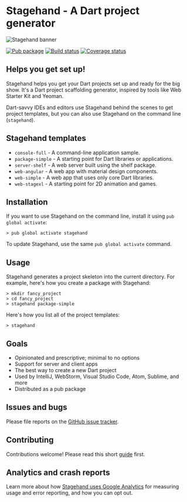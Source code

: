 # Stagehand - A Dart project generator

![Stagehand banner](https://raw.githubusercontent.com/dart-lang/stagehand/master/site/banner_stagehand.jpg)

[![Pub package](https://img.shields.io/pub/v/stagehand.svg)](https://pub.dartlang.org/packages/stagehand)
[![Build status](https://travis-ci.org/dart-lang/stagehand.svg?branch=master)](https://travis-ci.org/dart-lang/stagehand)
[![Coverage status](https://coveralls.io/repos/dart-lang/stagehand/badge.svg?branch=master)](https://coveralls.io/r/dart-lang/stagehand?branch=master)

## Helps you get set up!

Stagehand helps you get your Dart projects set up and ready for the big show.
It's a Dart project scaffolding generator, inspired by tools like Web Starter
Kit and Yeoman.

Dart-savvy IDEs and editors use Stagehand behind the scenes to get project templates,
but you can also use Stagehand on the command line (`stagehand`).

## Stagehand templates
* `console-full` - A command-line application sample.
* `package-simple` - A starting point for Dart libraries or applications.
* `server-shelf` - A web server built using the shelf package.
* `web-angular` - A web app with material design components.
* `web-simple` - A web app that uses only core Dart libraries.
* `web-stagexl` - A starting point for 2D animation and games.

## Installation

If you want to use Stagehand on the command line,
install it using `pub global activate`:

```console
> pub global activate stagehand
```

To update Stagehand, use the same `pub global activate` command.

## Usage

Stagehand generates a project skeleton into the current directory.
For example, here's how you create a package with Stagehand:

```console
> mkdir fancy_project
> cd fancy_project
> stagehand package-simple
```

Here's how you list all of the project templates:

```console
> stagehand
```

## Goals

* Opinionated and prescriptive; minimal to no options
* Support for server and client apps
* The best way to create a new Dart project
* Used by IntelliJ, WebStorm, Visual Studio Code, Atom, Sublime, and more
* Distributed as a pub package

## Issues and bugs

Please file reports on the
[GitHub issue tracker](https://github.com/dart-lang/stagehand/issues).

## Contributing

Contributions welcome! Please read this short
[guide](https://github.com/dart-lang/stagehand/blob/master/CONTRIBUTING.md) first.

## Analytics and crash reports

Learn more about how [Stagehand uses Google Analytics][analytics] for measuring
usage and error reporting, and how you can opt out.

[analytics]: https://github.com/dart-lang/stagehand/wiki/Anonymous-analytics-and-crash-reports
